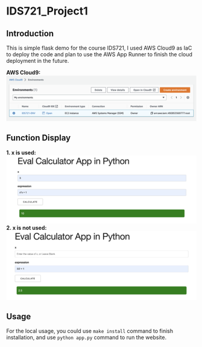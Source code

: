 # IDS721_Project1
## Introduction
This is simple flask demo for the course IDS721, I used AWS Cloud9 as IaC to deploy the code and plan to use the AWS App Runner to finish the cloud deployment in the future.  

**AWS Cloud9:**  
![image](https://github.com/Gary-Zhigang/IDS721_Project1/blob/main/images/p1.png)   

## Function Display
**1. x is used:**  
![image](https://github.com/Gary-Zhigang/IDS721_Project1/blob/main/images/p2.png)  
**2. x is not used:**  
![image](https://github.com/Gary-Zhigang/IDS721_Project1/blob/main/images/p3.png)  
## Usage
For the local usage, you could use ``make install`` command to finish installation, and use ``python app.py`` command to run the website.  
